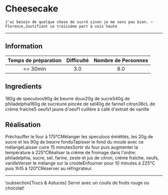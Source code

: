 # Cheesecake

`J'ai besoin de quelque chose de sucré sinon je me sens pas bien. ~ Florence,Justifiant sa troisième part à voix haute`

---

## Information

| Temps de préparation  | Difficulté    | Nombre de Personnes |
|:---------------------:|:-------------:|:-------------------:|
| <= 30min            | 3.0  | 8.0        |

## Ingredients

180g de speculoos90g de beurre doux20g de sucre540g de philadelphia160g de sucreune pincée de sel40g de farine1 citron36cL de crème fraîche5 oeufs1 jaune d'oeuf1 cuillère à café d'extrait de vanille

## Réalisation

Préchauffer le four à 175°CMélanger les speculoos émiéttés, les 20g de sucre et les 90g de beurre fonduTapisser le fond du moule avec ce mélangeLaisser cuire 15 minutesSortir du four puis augmenter la température à 225°CRéaliser la crème de fromage dans l'ordre: philadelphia, sucre, sel, farine, zeste et jus de citron, crème fraîche, oeufs, vanilleVerser le mélange sur la croûteEnfourner pour 10 minutes à 225°C puis 1h15 à 120°CRéserver au réfrigirateur.

---

\subsection{Trucs \& Astuces}
	Servir avec un coulis de fruits rouge ou chocolat!
